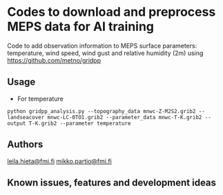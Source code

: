 # Codes to download and preprocess MEPS data for AI training
Code to add observation information to MEPS surface parameters: temperature, wind speed, wind gust and relative humidity (2m) using https://github.com/metno/gridpp   

## Usage
* For temperature
```
python gridpp_analysis.py --topography_data mnwc-Z-M2S2.grib2 --landseacover mnwc-LC-0TO1.grib2 --parameter_data mnwc-T-K.grib2 --output T-K.grib2 --parameter temperature
```  

## Authors
leila.hieta@fmi.fi mikko.partio@fmi.fi

## Known issues, features and development ideas
 
 
